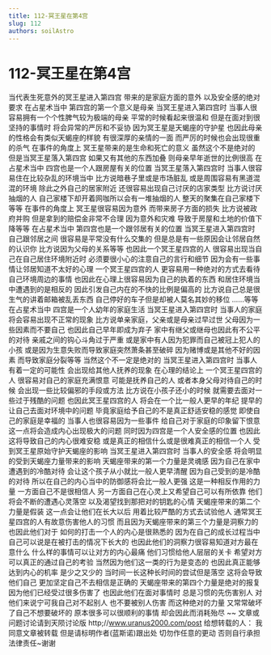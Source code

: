 ```yaml
---
title: 112-冥王星在第4宫
slug: 112
authors: soilAstro
---
```


# 112-冥王星在第4宫
当代表生死意外的冥王星进入第四宫
带来的是家庭方面的意外
以及安全感的绝对要求
在占星术当中
第四宫的第一个意义是母亲
当冥王星进入第四宫时
当事人很容易拥有一个个性脾气较为极端的母亲
平常的时候看起来很温和
但是在面对到很坚持的事情时
将会异常的严厉和不妥协
因为冥王星是天蝎座的守护星
也因此母亲的性格会有类似天蝎座的样貌
有很深厚的亲情的一面
而严厉的时候也会出现很重的杀气
在事件的角度上
冥王星带来的是生命和死亡的意义
虽然这个不是绝对的
但是当冥王星落入第四宫
如果又有其他的东西加叠
则母亲早年逝世的比例很高
在占星术当中
四宫也是一个人跟房屋有关的位置
当冥王星落入第四宫时
当事人很容易住在比较杂乱的环境当中
比方说暗巷子里或是市场脏乱
或是周围容易有黑道混混的环境
除此之外自己的居家附近
还很容易出现自己讨厌的店家类型
比方说讨厌抽烟的人
自己家楼下却开着网咖所以会有一堆抽烟的人
整天的聚集在自己家楼下等等
在事件的角度上
冥王星很容易因为意外
而带来房子方面的损失
比方说被政府并购
但是拿到的赔偿金非常不合理
因为意外和灾难
导致于房屋和土地的价值下降等等
在占星术当中
第四宫也是一个跟邻居有关的位置
当冥王星进入第四宫时
自己跟邻居之间
很容易是平常没有什么交集的
但是总是有一些原因会让邻居自然的认识你
比方说因为父母的关系等等
也因此一个冥王星四宫的人
很容易出现当自己在自己居住环境附近时
必须要很小心的注意自己的言行和细节
因为会有一些事情让邻居知道不太好的心理
一个冥王星四宫的人
更容易用一种绝对的方式去看待自己环境周边的事情
也因此在心理上很容易因为自己的执着的东西
和居住环境当中遭遇到的是相反的
因此引发自己内在的不快的比例是偏高的
比方说自己总是很生气的讲着邮箱被乱丢东西
自己停好的车子但是却被人莫名其妙的移位
……等等
在占星术当中
四宫是一个人幼年的家庭生活
当冥王星进入第四宫时
当事人的家庭将会容易出现不正常的现象
比方说单亲家庭，父亲或是母亲过早过世
父母因为一些因素而不要自己
也因此自己早年即成为弃子
家中有继父或继母也因此有不公平的对待
亲戚之间的钩心斗角过于严重
或是家中有人因为犯罪而自己被冠上犯人的小孩
或是因为生意失败而导致家庭突然萧条甚至破碎
因为赌博或是其他不好的因素
而导致家庭分裂等等
当然这个不一定是绝对的
当冥王星进入第四宫时
当事人有着一定的可能性
会出现给其他人抚养的现象
在心理的结论上
一个冥王星四宫的人
很容易对自己的家庭充满恨意
可能是抚养自己的人
或者本身父母对待自己的时候
会出现一些比较偏邪的手段或方法
比方说在小孩子还小的时候
就需要去面对一些过于残酷的问题
也因此冥王星四宫的人
将会在一个比一般人更早的年纪
提早的让自己去面对环境中的问题
毕竟家庭给予自己的不是真正舒适安稳的感觉
即使自己的家庭是幸福的
当事人也很容易因为一些事件
给自己对于家庭的印象留下恨意
这一点将会造成内心出现极大的问题
同时因为四宫是一个人安全感的位置
也因此这将导致自己的内心很难安稳
或是真正的相信什么或是很难真正的相信一个人
受到冥王星原始守护天蝎座的影响
当冥王星进入第四宫时
当事人的安全感
将会明显的受到天蝎座力量带来的影响
天蝎座带来的第一个力量是灵魂感
因为自己在家中遭遇到的冷酷对待
会让这个孩子从小就比一般人更早清醒
因为自己受到的是冷酷的对待
所以在自己的内心当中的防御感将会比一般人更强
这是一种相反作用的力量
一方面自己不是很相信人
另一方面自己在心灵上又希望自己可以有所依靠
他们将会不断的遭遇心灵落空
以及渴望找到那把对的钥匙的心情
天蝎座带来的第二个力量是假装
这一点会让他们在长大以后
用着比较严酷的方式去试验他人
通常冥王星四宫的人有故意伤害他人的习惯
而且因为天蝎座带来的第三个力量是洞察力的
也因此他们对于
如何的打击一个人的内心是很熟悉的
因为在自己的成长过程当中
自己可以说是在被打击的情况下长大的
也因此他们的洞察力很容易知道对方最在意什么
什么样的事情可以让对方的内心最痛
他们习惯给他人层层的关卡
希望对方可以真正的通过自己的考验
当然因为他们这一类的行为是变态的
也因此真正能够达到内心的机率
是少之又少的
当时间一长这种长时间的尝试但是落空
这将会导致他们自己
更加坚定自己不去相信是正确的
天蝎座带来的第四个力量是绝对的报复
因为他们已经受过很多伤害了
也因此他们在面对事情时
总是习惯的先伤害别人
对他们来说宁可我自己对不起别人
也不要被别人伤害
而这种绝对的力量
又常常破坏了自己不想要破坏的
原本很多可以很顺利的事情
却会因此而消耗殆尽
~~
文章或问题讨论请到天陨讨论版
http;//www.uranus2000.com/post
给想转载的人：
我同意文章被转载
但是请标明作者(蓝斯诺)跟出处
切勿作任意的更动
否则自行承担法律责任~谢谢
  